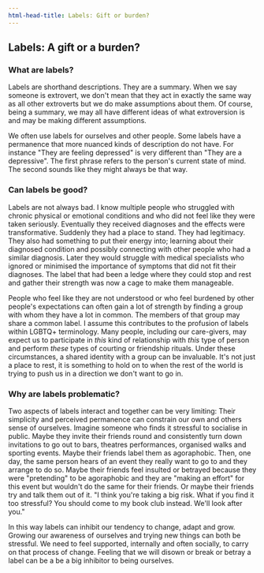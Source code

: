 ```yaml
---
html-head-title: Labels: Gift or burden?
---
```

## Labels: A gift or a burden?

### What are labels?

Labels are shorthand descriptions. They are a summary. When we say someone is extrovert, we don't mean that they act in exactly the same way as all other extroverts but we do make assumptions about them. Of course, being a summary, we may all have different ideas of what extroversion is and may be making different assumptions.

We often use labels for ourselves and other people. Some labels have a permanence that more nuanced kinds of description do not have. For instance "They are feeling depressed" is very different than "They are a depressive". The first phrase refers to the person's current state of mind. The second sounds like they might always be that way.

### Can labels be good?

Labels are not always bad. I know multiple people who struggled with chronic physical or emotional conditions and who did not feel like they were taken seriously. Eventually they received diagnoses and the effects were transformative. Suddenly they had a place to stand. They had legitimacy. They also had something to put their energy into; learning about their diagnosed condition and possibly connecting with other people who had a similar diagnosis. Later they would struggle with medical specialists who ignored or minimised the importance of symptoms that did not fit their diagnoses. The label that had been a ledge where they could stop and rest and gather their strength was now a cage to make them manageable.

People who feel like they are not understood or who feel burdened by other people's expectations can often gain a lot of strength by finding a group with whom they have a lot in common. The members of that group may share a common label. I assume this contributes to the profusion of labels within LGBTQ+ terminology. Many people, including our care-givers, may expect us to participate in *this* kind of relationship with *this* type of person and perform *these* types of courting or friendship rituals. Under these circumstances, a shared identity with a group can be invaluable. It's not just a place to rest, it is something to hold on to when the rest of the world is trying to push us in a direction we don't want to go in.

### Why are labels problematic?

Two aspects of labels interact and together can be very limiting: Their simplicity and perceived permanence can constrain our own and others sense of ourselves. Imagine someone who finds it stressful to socialise in public. Maybe they invite their friends round and consistently turn down invitations to go out to bars, theatres performances, organised walks and sporting events. Maybe their friends label them as agoraphobic. Then, one day, the same person hears of an event they really want to go to and they arrange to do so. Maybe their friends feel insulted or betrayed because they were "pretending" to be agoraphobic and they are "making an effort" for this event but wouldn't do the same for their friends. Or maybe their friends try and talk them out of it. "I think you're taking a big risk. What if you find it too stressful? You should come to my book club instead. We'll look after you."

In this way labels can inhibit our tendency to change, adapt and grow. Growing our awareness of ourselves and trying new things can both be stressful. We need to feel supported, internally and often socially, to carry on that process of change. Feeling that we will disown or break or betray a label can be a be a big inhibitor to being ourselves.
